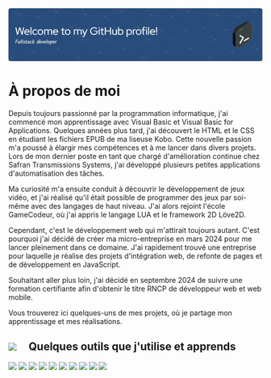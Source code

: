 <!--
**FabriceAtlan/FabriceAtlan** is a ✨ _special_ ✨ repository because its `README.md` (this file) appears on your GitHub profile.

Here are some ideas to get you started:

- 🔭 I’m currently working on ...
- 🌱 I’m currently learning ...
- 👯 I’m looking to collaborate on ...
- 🤔 I’m looking for help with ...
- 💬 Ask me about ...
- 📫 How to reach me: ...
- 😄 Pronouns: ...
- ⚡ Fun fact: ...
-->

<img style="margin: 0 auto;" src="./github-header-image.png" alt="Bannière de bienvenue sur mon profil GitHub, affichant un message de bienvenue et des éléments graphiques.">

# À propos de moi

Depuis toujours passionné par la programmation informatique, j'ai commencé mon apprentissage avec Visual Basic et Visual Basic for Applications. Quelques années plus tard, j'ai découvert le HTML et le CSS en étudiant les fichiers EPUB de ma liseuse Kobo. Cette nouvelle passion m'a poussé à élargir mes compétences et à me lancer dans divers projets. Lors de mon dernier poste en tant que chargé d'amélioration continue chez Safran Transmissions Systems, j'ai développé plusieurs petites applications d'automatisation des tâches.

Ma curiosité m'a ensuite conduit à découvrir le développement de jeux vidéo, et j'ai réalisé qu'il était possible de programmer des jeux par soi-même avec des langages de haut niveau. J'ai alors rejoint l'école GameCodeur, où j'ai appris le langage LUA et le framework 2D Löve2D.

Cependant, c'est le développement web qui m'attirait toujours autant. C'est pourquoi j'ai décidé de créer ma micro-entreprise en mars 2024 pour me lancer pleinement dans ce domaine. J'ai rapidement trouvé une entreprise pour laquelle je réalise des projets d'intégration web, de refonte de pages et de développement en JavaScript.

Souhaitant aller plus loin, j'ai décidé en septembre 2024 de suivre une formation certifiante afin d'obtenir le titre RNCP de développeur web et web mobile.

Vous trouverez ici quelques-uns de mes projets, où je partage mon apprentissage et mes réalisations.

## <span style="display: inline-flex; align-items: center;"><img src="https://img.icons8.com/?size=100&id=WMvhDPZBJ9X2&format=png&color=000000" style="width: 32px; margin-right: 8px;"> Quelques outils que j'utilise et apprends</span>

<p align="left">
  <img src="https://github.com/user-attachments/assets/809d7e2e-e430-492c-b82b-44c966049a8c" style="width: 32px;">
  <img src="https://github.com/user-attachments/assets/b84a76c5-e47f-467a-9a7f-31ee70e1d713" style="width: 32px;">
  <img src="https://github.com/user-attachments/assets/6852833e-6d0c-4d96-8648-121cb9034e5b" style="width: 32px;">
  <img src="https://img.icons8.com/?size=100&id=HcQEdKCkXUs3&format=png&color=000000" style="width: 32px;">
  <img src="https://github.com/user-attachments/assets/ff3448e2-dfbd-448c-99ca-821db9122b05" style="width: 32px;">
  <img src="https://img.icons8.com/?size=100&id=123603&format=png&color=000000" style="width: 32px;">
  <img src="https://img.icons8.com/?size=100&id=hsPbhkOH4FMe&format=png&color=000000" style="width: 32px;">
  <img src="https://img.icons8.com/?size=100&id=WNoJgbzDr3i2&format=png&color=000000" style="width: 32px;">
  <img src="https://img.icons8.com/?size=100&id=rgPSE6nAB766&format=png&color=000000" style="width: 32px;">
  <img src="https://img.icons8.com/?size=100&id=W0YEwBDDfTeu&format=png&color=000000" style="width: 32px;">
</p>










